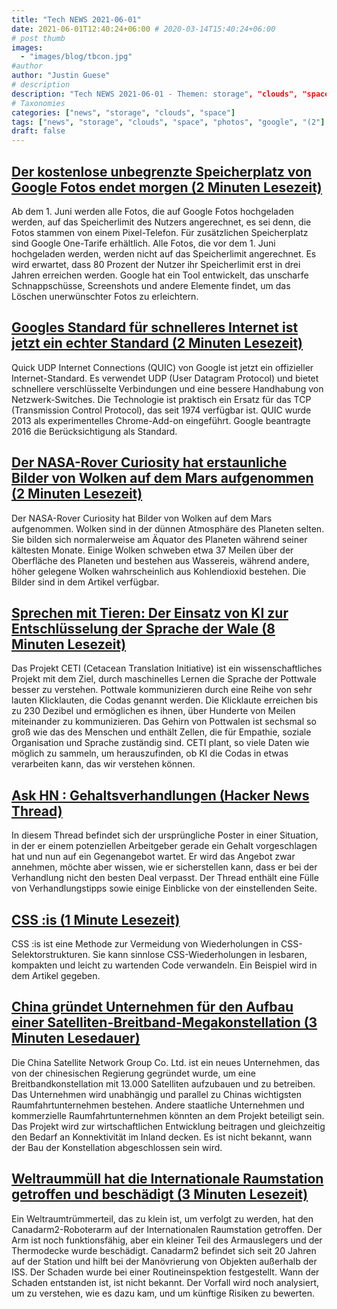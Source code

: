 ```yaml
---
title: "Tech NEWS 2021-06-01"
date: 2021-06-01T12:40:24+06:00 # 2020-03-14T15:40:24+06:00
# post thumb
images:
  - "images/blog/tbcon.jpg"
#author
author: "Justin Guese"
# description
description: "Tech NEWS 2021-06-01 - Themen: storage", "clouds", "space"
# Taxonomies
categories: ["news", "storage", "clouds", "space"]
tags: ["news", "storage", "clouds", "space", "photos", "google", "(2"]
draft: false
---
```


## [Der kostenlose unbegrenzte Speicherplatz von Google Fotos endet morgen (2 Minuten Lesezeit)](https://www.engadget.com/google-photos-free-unlimited-storage-end-date-133058166.html)

 Ab dem 1. Juni werden alle Fotos, die auf Google Fotos hochgeladen werden, auf das Speicherlimit des Nutzers angerechnet, es sei denn, die Fotos stammen von einem Pixel-Telefon. Für zusätzlichen Speicherplatz sind Google One-Tarife erhältlich. Alle Fotos, die vor dem 1. Juni hochgeladen werden, werden nicht auf das Speicherlimit angerechnet. Es wird erwartet, dass 80 Prozent der Nutzer ihr Speicherlimit erst in drei Jahren erreichen werden. Google hat ein Tool entwickelt, das unscharfe Schnappschüsse, Screenshots und andere Elemente findet, um das Löschen unerwünschter Fotos zu erleichtern.

## [Googles Standard für schnelleres Internet ist jetzt ein echter Standard (2 Minuten Lesezeit)](https://www.engadget.com/google-quic-becomes-official-internet-standard-170000970.html)

 Quick UDP Internet Connections (QUIC) von Google ist jetzt ein offizieller Internet-Standard. Es verwendet UDP (User Datagram Protocol) und bietet schnellere verschlüsselte Verbindungen und eine bessere Handhabung von Netzwerk-Switches. Die Technologie ist praktisch ein Ersatz für das TCP (Transmission Control Protocol), das seit 1974 verfügbar ist. QUIC wurde 2013 als experimentelles Chrome-Add-on eingeführt. Google beantragte 2016 die Berücksichtigung als Standard.

## [Der NASA-Rover Curiosity hat erstaunliche Bilder von Wolken auf dem Mars aufgenommen (2 Minuten Lesezeit)](https://www.theverge.com/2021/5/29/22460017/nasa-curiosity-rover-captured-images-clouds-on-mars)

 Der NASA-Rover Curiosity hat Bilder von Wolken auf dem Mars aufgenommen. Wolken sind in der dünnen Atmosphäre des Planeten selten. Sie bilden sich normalerweise am Äquator des Planeten während seiner kältesten Monate. Einige Wolken schweben etwa 37 Meilen über der Oberfläche des Planeten und bestehen aus Wassereis, während andere, höher gelegene Wolken wahrscheinlich aus Kohlendioxid bestehen. Die Bilder sind in dem Artikel verfügbar.

## [Sprechen mit Tieren: Der Einsatz von KI zur Entschlüsselung der Sprache der Wale (8 Minuten Lesezeit)](https://interestingengineering.com/talking-to-animals-with-ai-decoding-whale-language)

 Das Projekt CETI (Cetacean Translation Initiative) ist ein wissenschaftliches Projekt mit dem Ziel, durch maschinelles Lernen die Sprache der Pottwale besser zu verstehen. Pottwale kommunizieren durch eine Reihe von sehr lauten Klicklauten, die Codas genannt werden. Die Klicklaute erreichen bis zu 230 Dezibel und ermöglichen es ihnen, über Hunderte von Meilen miteinander zu kommunizieren. Das Gehirn von Pottwalen ist sechsmal so groß wie das des Menschen und enthält Zellen, die für Empathie, soziale Organisation und Sprache zuständig sind. CETI plant, so viele Daten wie möglich zu sammeln, um herauszufinden, ob KI die Codas in etwas verarbeiten kann, das wir verstehen können.

## [Ask HN : Gehaltsverhandlungen (Hacker News Thread)](https://news.ycombinator.com/item?id=27332305&utm_source=tldrnewsletter/1/01000179c70b723e-b70c5d0a-039a-4487-9394-5babf5642500-000000/OE3N6z97I430ziQcnn1aCE2r2dzyvmqUa_FsaoI4qdI=195)

 In diesem Thread befindet sich der ursprüngliche Poster in einer Situation, in der er einem potenziellen Arbeitgeber gerade ein Gehalt vorgeschlagen hat und nun auf ein Gegenangebot wartet. Er wird das Angebot zwar annehmen, möchte aber wissen, wie er sicherstellen kann, dass er bei der Verhandlung nicht den besten Deal verpasst. Der Thread enthält eine Fülle von Verhandlungstipps sowie einige Einblicke von der einstellenden Seite.

## [CSS :is (1 Minute Lesezeit)](https://davidwalsh.name/css-is)

 CSS :is ist eine Methode zur Vermeidung von Wiederholungen in CSS-Selektorstrukturen. Sie kann sinnlose CSS-Wiederholungen in lesbaren, kompakten und leicht zu wartenden Code verwandeln. Ein Beispiel wird in dem Artikel gegeben.

## [China gründet Unternehmen für den Aufbau einer Satelliten-Breitband-Megakonstellation (3 Minuten Lesedauer)](https://spacenews.com/china-establishes-company-to-build-satellite-broadband-megaconstellation/)

 Die China Satellite Network Group Co. Ltd. ist ein neues Unternehmen, das von der chinesischen Regierung gegründet wurde, um eine Breitbandkonstellation mit 13.000 Satelliten aufzubauen und zu betreiben. Das Unternehmen wird unabhängig und parallel zu Chinas wichtigsten Raumfahrtunternehmen bestehen. Andere staatliche Unternehmen und kommerzielle Raumfahrtunternehmen könnten an dem Projekt beteiligt sein. Das Projekt wird zur wirtschaftlichen Entwicklung beitragen und gleichzeitig den Bedarf an Konnektivität im Inland decken. Es ist nicht bekannt, wann der Bau der Konstellation abgeschlossen sein wird.

## [Weltraummüll hat die Internationale Raumstation getroffen und beschädigt (3 Minuten Lesezeit)](https://www.sciencealert.com/space-debris-has-damaged-the-international-space-station)

 Ein Weltraumtrümmerteil, das zu klein ist, um verfolgt zu werden, hat den Canadarm2-Roboterarm auf der Internationalen Raumstation getroffen. Der Arm ist noch funktionsfähig, aber ein kleiner Teil des Armauslegers und der Thermodecke wurde beschädigt. Canadarm2 befindet sich seit 20 Jahren auf der Station und hilft bei der Manövrierung von Objekten außerhalb der ISS. Der Schaden wurde bei einer Routineinspektion festgestellt. Wann der Schaden entstanden ist, ist nicht bekannt. Der Vorfall wird noch analysiert, um zu verstehen, wie es dazu kam, und um künftige Risiken zu bewerten.

